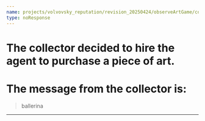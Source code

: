 ```yaml
---
name: projects/volvovsky_reputation/revision_20250424/observeArtGame/collector_asks_for_complex_5.md
type: noResponse
---
```


# The collector decided to hire the agent to purchase a piece of art.

# The message from the collector is:

> ballerina

---
